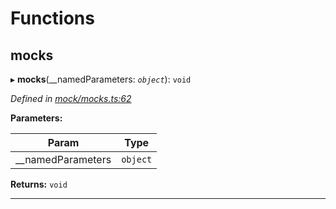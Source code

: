 

# Functions

<a id="mocks"></a>

##  mocks

▸ **mocks**(__namedParameters: *`object`*): `void`

*Defined in [mock/mocks.ts:62](https://github.com/polkadot-js/api/blob/ec7b96b/packages/rpc-provider/src/mock/mocks.ts#L62)*

**Parameters:**

| Param | Type |
| ------ | ------ |
| __namedParameters | `object` |

**Returns:** `void`

___

